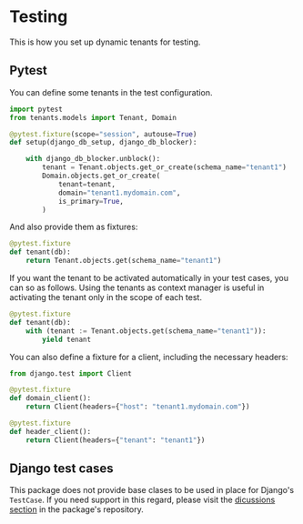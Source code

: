 # Testing

This is how you set up dynamic tenants for testing.

## Pytest

You can define some tenants in the test configuration.

```python title="confest.py"
import pytest
from tenants.models import Tenant, Domain

@pytest.fixture(scope="session", autouse=True)
def setup(django_db_setup, django_db_blocker):

    with django_db_blocker.unblock():
        tenant = Tenant.objects.get_or_create(schema_name="tenant1")
        Domain.objects.get_or_create(
            tenant=tenant,
            domain="tenant1.mydomain.com",
            is_primary=True,
        )
```

And also provide them as fixtures:

```python title="confest.py"
@pytest.fixture
def tenant(db):
    return Tenant.objects.get(schema_name="tenant1")
```

If you want the tenant to be activated automatically in your test cases, you can so as follows. Using the tenants as context manager is useful in activating the tenant only in the scope of each test.

```python title="confest.py"
@pytest.fixture
def tenant(db):
    with (tenant := Tenant.objects.get(schema_name="tenant1")):
        yield tenant
```

You can also define a fixture for a client, including the necessary headers:

```python title="confest.py"
from django.test import Client

@pytest.fixture
def domain_client():
    return Client(headers={"host": "tenant1.mydomain.com"})

@pytest.fixture
def header_client():
    return Client(headers={"tenant": "tenant1"})
```

## Django test cases

This package does not provide base clases to be used in place for Django's `TestCase`. If you need support in this regard, please visit the [dicussions section](https://github.com/lorinkoz/django-pgschemas/discussions) in the package's repository.
